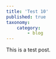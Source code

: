 ```yaml
---
title: 'Test 10'
published: true
taxonomy:
    category:
        - blog
---
```


This is a test post.